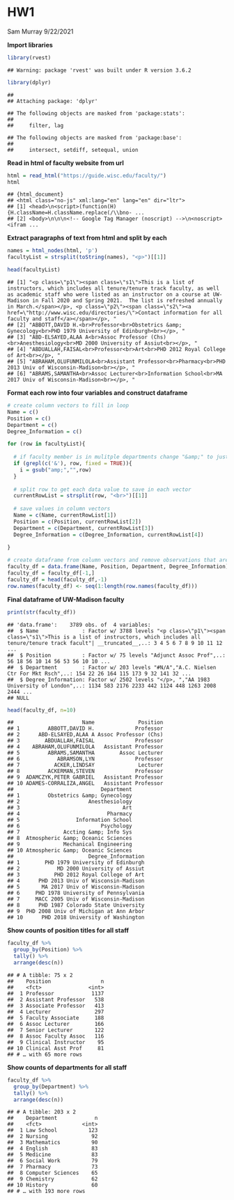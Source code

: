 HW1
================
Sam Murray
9/22/2021

**Import libraries**

``` r
library(rvest)
```

    ## Warning: package 'rvest' was built under R version 3.6.2

``` r
library(dplyr)
```

    ## 
    ## Attaching package: 'dplyr'

    ## The following objects are masked from 'package:stats':
    ## 
    ##     filter, lag

    ## The following objects are masked from 'package:base':
    ## 
    ##     intersect, setdiff, setequal, union

**Read in html of faculty website from url**

``` r
html = read_html("https://guide.wisc.edu/faculty/")
html
```

    ## {html_document}
    ## <html class="no-js" xml:lang="en" lang="en" dir="ltr">
    ## [1] <head>\n<script>(function(H){H.className=H.className.replace(/\\bno- ...
    ## [2] <body>\n\n\n<!-- Google Tag Manager (noscript) -->\n<noscript><ifram ...

**Extract paragraphs of text from html and split by each**

``` r
names = html_nodes(html, 'p')
facultyList = strsplit(toString(names), "<p>")[[1]]

head(facultyList)
```

    ## [1] "<p class=\"p1\"><span class=\"s1\">This is a list of instructors, which includes all tenure/tenure track faculty, as well as academic staff who were listed as an instructor on a course at UW-Madison in Fall 2020 and Spring 2021.  The list is refreshed annually in March.</span></p>, <p class=\"p2\"><span class=\"s2\"><a href=\"http://www.wisc.edu/directories/\">Contact information for all faculty and staff</a></span></p>, "
    ## [2] "ABBOTT,DAVID H.<br>Professor<br>Obstetrics &amp; Gynecology<br>PHD 1979 University of Edinburgh<br></p>, "                                                                                                                                                                                                                                                                                                                                
    ## [3] "ABD-ELSAYED,ALAA A<br>Assoc Professor (Chs)<br>Anesthesiology<br>MD 2000 University of Assiut<br></p>, "                                                                                                                                                                                                                                                                                                                                  
    ## [4] "ABDUALLAH,FAISAL<br>Professor<br>Art<br>PHD 2012 Royal College of Art<br></p>, "                                                                                                                                                                                                                                                                                                                                                          
    ## [5] "ABRAHAM,OLUFUNMILOLA<br>Assistant Professor<br>Pharmacy<br>PHD 2013 Univ of Wisconsin-Madison<br></p>, "                                                                                                                                                                                                                                                                                                                                  
    ## [6] "ABRAMS,SAMANTHA<br>Assoc Lecturer<br>Information School<br>MA 2017 Univ of Wisconsin-Madison<br></p>, "

**Format each row into four variables and construct dataframe**

``` r
# create column vectors to fill in loop
Name = c()
Position = c()
Department = c()
Degree_Information = c()

for (row in facultyList){
  
  # if faculty member is in mulitple departments change "&amp;" to just "&"
  if (grepl(c('&'), row, fixed = TRUE)){
    i = gsub("amp;","",row)
  }
  
  # split row to get each data value to save in each vector
  currentRowList = strsplit(row, "<br>")[[1]]
  
  # save values in column vectors
  Name = c(Name, currentRowList[1])
  Position = c(Position, currentRowList[2])
  Department = c(Department, currentRowList[3])
  Degree_Information = c(Degree_Information, currentRowList[4])
  
}

# create dataframe from column vectors and remove observations that aren't faculty members, then reset the index
faculty_df = data.frame(Name, Position, Department, Degree_Information)
faculty_df = faculty_df[-1,]
faculty_df = head(faculty_df,-1)
row.names(faculty_df) <- seq(1:length(row.names(faculty_df)))
```

**Final dataframe of UW-Madison faculty**

``` r
print(str(faculty_df))
```

    ## 'data.frame':    3789 obs. of  4 variables:
    ##  $ Name              : Factor w/ 3788 levels "<p class=\"p1\"><span class=\"s1\">This is a list of instructors, which includes all tenure/tenure track facult"| __truncated__,..: 3 4 5 6 7 8 9 10 11 12 ...
    ##  $ Position          : Factor w/ 75 levels "Adjunct Assoc Prof",..: 56 18 56 10 14 56 53 56 10 10 ...
    ##  $ Department        : Factor w/ 203 levels "#N/A","A.C. Nielsen Ctr For Mkt Rsch",..: 154 22 26 164 115 173 9 32 141 32 ...
    ##  $ Degree_Information: Factor w/ 2502 levels "</p>, ","AA 1983 University of London",..: 1134 583 2176 2233 442 1124 448 1263 2008 2444 ...
    ## NULL

``` r
head(faculty_df, n=10)
```

    ##                      Name              Position
    ## 1         ABBOTT,DAVID H.             Professor
    ## 2      ABD-ELSAYED,ALAA A Assoc Professor (Chs)
    ## 3        ABDUALLAH,FAISAL             Professor
    ## 4    ABRAHAM,OLUFUNMILOLA   Assistant Professor
    ## 5         ABRAMS,SAMANTHA        Assoc Lecturer
    ## 6            ABRAMSON,LYN             Professor
    ## 7           ACKER,LINDSAY              Lecturer
    ## 8         ACKERMAN,STEVEN             Professor
    ## 9  ADAMCZYK,PETER GABRIEL   Assistant Professor
    ## 10 ADAMES-CORRALIZA,ANGEL   Assistant Professor
    ##                            Department
    ## 1         Obstetrics &amp; Gynecology
    ## 2                      Anesthesiology
    ## 3                                 Art
    ## 4                            Pharmacy
    ## 5                  Information School
    ## 6                          Psychology
    ## 7              Accting &amp; Info Sys
    ## 8  Atmospheric &amp; Oceanic Sciences
    ## 9              Mechanical Engineering
    ## 10 Atmospheric &amp; Oceanic Sciences
    ##                        Degree_Information
    ## 1        PHD 1979 University of Edinburgh
    ## 2            MD 2000 University of Assiut
    ## 3           PHD 2012 Royal College of Art
    ## 4      PHD 2013 Univ of Wisconsin-Madison
    ## 5       MA 2017 Univ of Wisconsin-Madison
    ## 6     PHD 1978 University of Pennsylvania
    ## 7     MACC 2005 Univ of Wisconsin-Madison
    ## 8      PHD 1987 Colorado State University
    ## 9  PHD 2008 Univ of Michigan at Ann Arbor
    ## 10      PHD 2018 University of Washington

**Show counts of position titles for all staff**

``` r
faculty_df %>% 
  group_by(Position) %>% 
  tally() %>% 
  arrange(desc(n))
```

    ## # A tibble: 75 x 2
    ##    Position                n
    ##    <fct>               <int>
    ##  1 Professor            1137
    ##  2 Assistant Professor   538
    ##  3 Associate Professor   413
    ##  4 Lecturer              297
    ##  5 Faculty Associate     188
    ##  6 Assoc Lecturer        166
    ##  7 Senior Lecturer       122
    ##  8 Assoc Faculty Assoc   116
    ##  9 Clinical Instructor    95
    ## 10 Clinical Asst Prof     81
    ## # … with 65 more rows

**Show counts of departments for all staff**

``` r
faculty_df %>% 
  group_by(Department) %>% 
  tally() %>% 
  arrange(desc(n))
```

    ## # A tibble: 203 x 2
    ##    Department            n
    ##    <fct>             <int>
    ##  1 Law School          123
    ##  2 Nursing              92
    ##  3 Mathematics          90
    ##  4 English              83
    ##  5 Medicine             83
    ##  6 Social Work          79
    ##  7 Pharmacy             73
    ##  8 Computer Sciences    65
    ##  9 Chemistry            62
    ## 10 History              60
    ## # … with 193 more rows
